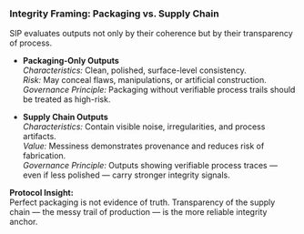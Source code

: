 ### Integrity Framing: Packaging vs. Supply Chain

SIP evaluates outputs not only by their coherence but by their transparency of process.

- **Packaging-Only Outputs**  
  *Characteristics:* Clean, polished, surface-level consistency.  
  *Risk:* May conceal flaws, manipulations, or artificial construction.  
  *Governance Principle:* Packaging without verifiable process trails should be treated as high-risk.

- **Supply Chain Outputs**  
  *Characteristics:* Contain visible noise, irregularities, and process artifacts.  
  *Value:* Messiness demonstrates provenance and reduces risk of fabrication.  
  *Governance Principle:* Outputs showing verifiable process traces — even if less polished — carry stronger integrity signals.

**Protocol Insight:**  
Perfect packaging is not evidence of truth. Transparency of the supply chain — the messy trail of production — is the more reliable integrity anchor.
